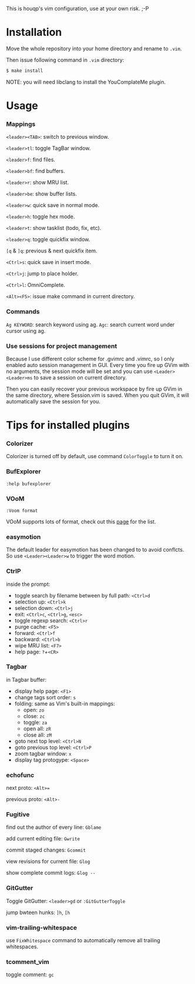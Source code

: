 This is houqp's vim configuration, use at your own risk. ;-P



# Installation

Move the whole repository into your home directory and rename to `.vim`.

Then issue following command in `.vim` directory:

```bash
$ make install
```

NOTE: you will need libclang to install the YouComplateMe plugin.


# Usage
### Mappings
`<leader><TAB>`: switch to previous window.

`<leader>tl`: toggle TagBar window.

`<leader>f`: find files.

`<leader>bf`: find buffers.

`<leader>r`: show MRU list.

`<leader>be`: show buffer lists.

`<leader>w`: quick save in normal mode.

`<leader>h`: toggle hex mode.

`<leader>t`: show tasklist (todo, fix, etc).

`<leader>q`: toggle quickfix window.

`[q` & `]q`: previous & next quickfix item.

`<Ctrl>s`: quick save in insert mode.

`<Ctrl>j`: jump to place holder.

`<Ctrl>l`: OmniComplete.

`<Alt><F5>`: issue make command in current directory.

### Commands

`Ag KEYWORD`: search keyword using ag.
`Agc`: search current word under cursor using ag.

### Use sessions for project management
Because I use different color scheme for .gvimrc and .vimrc, so I only
enabled auto session management in GUI. Every time you fire up GVim with no arguments,
the session mode will be set and you can use `<Leader><Leader>ms` to save a
session on current directory.

Then you can easily recover your previous workspace by fire up GVim in the
same directory, where Session.vim is saved. When you quit GVim, it will automatically
save the session for you.



# Tips for installed plugins
### Colorizer

Colorizer is turned off by default, use command `ColorToggle` to turn it on.


### BufExplorer

`:help bufexplorer`


### VOoM

`:Voom format`

VOoM supports lots of format, check out this [page](http://vim-voom.github.com) for the list.


### easymotion

The default leader for easymotion has been changed to <Leader><Leader> to avoid
conflcts. So use `<Leader><Leader>w` to trigger the word motion.


### CtrlP

inside the prompt:

 * toggle search by filename between by full path: `<Ctrl>d`
 * selection up: `<Ctrl>k`
 * selection down: `<Ctrl>j`
 * exit: `<Ctrl>c`, `<Ctrl>g`, `<esc>`
 * toggle regexp search: `<Ctrl>r`
 * purge cache: `<F5>`
 * forward: `<Ctrl>f`
 * backward: `<Ctrl>b`
 * wipe MRU list: `<F7>`
 * help page: `?`+`<CR>`


### Tagbar

in Tagbar buffer:

 * display help page: `<F1>`
 * change tags sort order: `s`
 * folding: same as Vim's built-in mappings:
   * open: `zo`
   * close: `zc`
   * toggle: `za`
   * open all: `zR`
   * close all: `zM`
 * goto next top level: `<Ctrl>N`
 * goto previous top level: `<Ctrl>P`
 * zoom tagbar window: `x`
 * display tag protogype: `<Space>`


### echofunc

next proto: `<Alt>=`

previous proto: `<Alt>-`


### Fugitive

find out the author of every line: `Gblame`

add current editing file: `Gwrite`

commit staged changes: `Gcommit`

view revisions for current file: `Glog`

show complete commit logs: `Glog --`


### GitGutter

Toggle GitGutter: `<leader>gd` or `:GitGutterToggle`

jump bwteen hunks: `]h`, `[h`


### vim-trailing-whitespace
use `FixWhitespace` command to automatically remove all trailing whitespaces.


### tcomment_vim
toggle comment: `gc`
